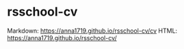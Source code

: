 # rsschool-cv

Markdown: https://anna1719.github.io/rsschool-cv/cv
HTML: https://anna1719.github.io/rsschool-cv/